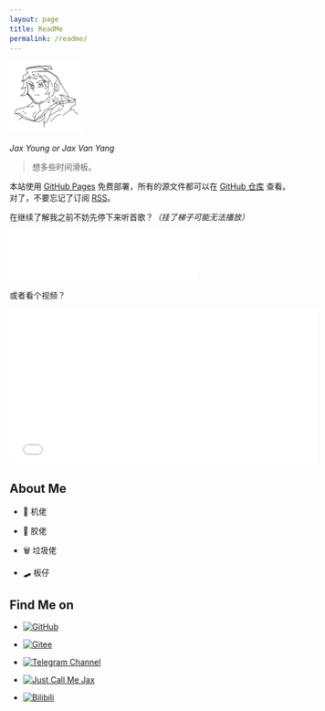 ```yaml
---
layout: page
title: ReadMe
permalink: /readme/
---
```


<img src="/assets/images/avatar.png" alt="头像" height="128px" width="128px">

$Jax\ Young\ or\ Jax\ Van\ Yang$

> 想多些时间滑板。

本站使用 [GitHub Pages](https://pages.github.com) 免费部署，所有的源文件都可以在 [GitHub 仓库](https://github.com/JaxVanYang/jaxvanyang.github.io) 查看。对了，不要忘记了订阅 [RSS](https://jaxvanyang.github.io/feed.xml)。

在继续了解我之前不妨先停下来听首歌？*（挂了梯子可能无法播放）*

<iframe frameborder="no" border="0" marginwidth="0" marginheight="0" width=330 height=86 src="//music.163.com/outchain/player?type=2&id=1476123363&auto=1&height=66"></iframe>

或者看个视频？

<iframe width=540 height=270 src="//player.bilibili.com/player.html?aid=377646080&bvid=BV1Lf4y1N7f8&cid=400718928&page=1" scrolling="no" border="0" frameborder="no" framespacing="0" allowfullscreen="true"> </iframe>

## About Me

- 📱 机佬

- 🤖 胶佬

- 🗑️ 垃圾佬

- 🛹 板仔

## Find Me on

- [![GitHub](https://img.shields.io/badge/GitHub-JaxVanYang-blue?style=social&logo=github)](https://github.com/JaxVanYang)

- [![Gitee](https://img.shields.io/badge/Gitee-Jax%20Young-blue?style=social&logo=gitee)](https://gitee.com/Jaxvanyang)

- [![Telegram Channel](https://img.shields.io/badge/Telegram%20Channel-Just%20Call%20Me%20Jax-blue?style=social&logo=telegram)](https://t.me/jaxvanyang_spam)

- [![Just Call Me Jax](https://img.shields.io/badge/%E5%8D%9A%E5%AE%A2%E5%9B%AD-Jax%20Van%20Yang%20%E7%9A%84%E5%8D%9A%E5%AE%A2-blue?style=social)](https://www.cnblogs.com/jaxvanyang/)

- [![Bilibili](https://img.shields.io/badge/Bilibili-蝇营狗苟之辈-blue?style=social&logo=bilibili)](https://space.bilibili.com/39860412)